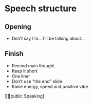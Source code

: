 # Speech structure

## Opening
- Don't say I'm... I'll be talking about...
## Finish
- Remind main thought
- Keep it short
- One liner
- Don't use "the end" slide
- Raise energy, speed and positive vibe

[[🎤public Speaking]
